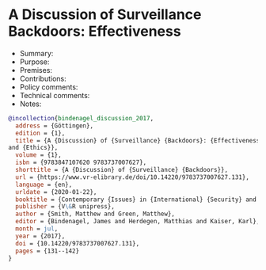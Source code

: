 # A Discussion of Surveillance Backdoors: Effectiveness

- Summary:
- Purpose:
- Premises:
- Contributions:
- Policy comments:
- Technical comments:
- Notes:

```bib
@incollection{bindenagel_discussion_2017,
  address = {Göttingen},
  edition = {1},
  title = {A {Discussion} of {Surveillance} {Backdoors}: {Effectiveness}, {Collateral} {Damage},
and {Ethics}},
  volume = {1},
  isbn = {9783847107620 9783737007627},
  shorttitle = {A {Discussion} of {Surveillance} {Backdoors}},
  url = {https://www.vr-elibrary.de/doi/10.14220/9783737007627.131},
  language = {en},
  urldate = {2020-01-22},
  booktitle = {Contemporary {Issues} in {International} {Security} and {Strategic} {Studies}},
  publisher = {V\&R unipress},
  author = {Smith, Matthew and Green, Matthew},
  editor = {Bindenagel, James and Herdegen, Matthias and Kaiser, Karl},
  month = jul,
  year = {2017},
  doi = {10.14220/9783737007627.131},
  pages = {131--142}
}
```

